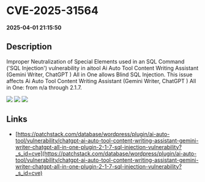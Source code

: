 # CVE-2025-31564

**2025-04-01 21:15:50**

## Description
Improper Neutralization of Special Elements used in an SQL Command ('SQL Injection') vulnerability in aitool Ai Auto Tool Content Writing Assistant (Gemini Writer, ChatGPT ) All in One allows Blind SQL Injection. This issue affects Ai Auto Tool Content Writing Assistant (Gemini Writer, ChatGPT ) All in One: from n/a through 2.1.7.

![](https://img.shields.io/static/v1?label=Score&message=8.5&color=red)
![](https://img.shields.io/static/v1?label=Severity&message=HIGH&color=red)
![](https://img.shields.io/static/v1?label=CWE&message=SQL&color=green)

## Links
- [https://patchstack.com/database/wordpress/plugin/ai-auto-tool/vulnerability/chatgpt-ai-auto-tool-content-writing-assistant-gemini-writer-chatgpt-all-in-one-plugin-2-1-7-sql-injection-vulnerability?_s_id=cve](https://patchstack.com/database/wordpress/plugin/ai-auto-tool/vulnerability/chatgpt-ai-auto-tool-content-writing-assistant-gemini-writer-chatgpt-all-in-one-plugin-2-1-7-sql-injection-vulnerability?_s_id=cve)
